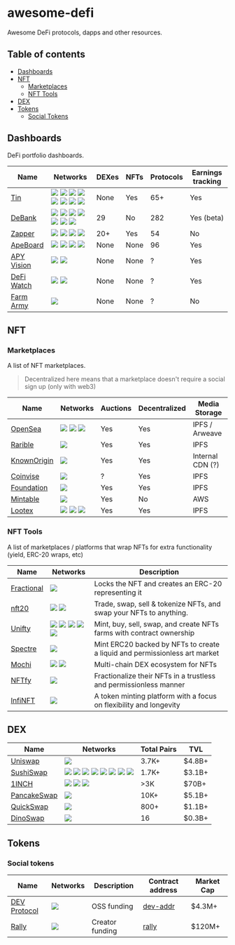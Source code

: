 # awesome-defi

Awesome DeFi protocols, dapps and other resources.

## Table of contents

- [Dashboards](#dashboards)
- [NFT](#nft)
  - [Marketplaces](#marketplaces)
  - [NFT Tools](#nft-tools)
- [DEX](#dex)
- [Tokens](#tokens)
  - [Social Tokens](#social-tokens)

## Dashboards

DeFi portfolio dashboards.

| Name                       | Networks                                                                        | DEXes | NFTs | Protocols | Earnings tracking |
| -------------------------- | ------------------------------------------------------------------------------- | ----- | ---- | --------- | ----------------- |
| [Tin](https://tin.network) | ![][eth] ![][matic] ![][bsc] ![][ftm] ![][okex] ![][harmony] ![][heco] ![][avl] | None  | Yes  | 65+       | Yes               |
| [DeBank][debank]           | ![][eth] ![][matic] ![][bsc] ![][ftm] ![][okex] ![][xdai] ![][heco]             | 29    | No   | 282       | Yes (beta)        |
| [Zapper][zapper]           | ![][eth] ![][matic] ![][bsc] ![][ftm]                                           | 20+   | Yes  | 54        | No                |
| [ApeBoard][apeboard]       | ![][eth] ![][matic] ![][bsc] ![][sol]                                           | None  | None | 96        | Yes               |
| [APY Vision][apy-vision]   | ![][eth] ![][matic]                                                             | None  | None | ?         | Yes               |
| [DeFi Watch][defi-watch]   | ![][eth] ![][matic]                                                             | None  | None | ?         | Yes               |
| [Farm Army][farm-army]     | ![][bsc]                                                                        | None  | None | ?         | No                |

## NFT

### Marketplaces

A list of NFT marketplaces.

> Decentralized here means that a marketplace doesn't require a social sign up (only with web3)

| Name                                   | Networks                      | Auctions | Decentralized | Media Storage    |
| -------------------------------------- | ----------------------------- | -------- | ------------- | ---------------- |
| [OpenSea](https://opensea.io)          | ![][eth] ![][matic] ![][klay] | Yes      | Yes           | IPFS / Arweave   |
| [Rarible](https://rarible.com/)        | ![][eth]                      | Yes      | Yes           | IPFS             |
| [KnownOrigin](https://knownorigin.io/) | ![][eth]                      | Yes      | Yes           | Internal CDN (?) |
| [Coinvise](https://www.coinvise.co/)   | ![][matic]                    | ?        | Yes           | IPFS             |
| [Foundation](https://foundation.app/)  | ![][eth]                      | Yes      | Yes           | IPFS             |
| [Mintable](https://mintable.app/)      | ![][eth]                      | Yes      | No            | AWS              |
| [Lootex](https://lootex.io)            | ![][eth] ![][matic] ![][bsc]  | Yes      | Yes           | IPFS             |

### NFT Tools

A list of marketplaces / platforms that wrap NFTs for extra functionality (yield, ERC-20 wraps, etc)

| Name                       | Networks                                        | Description                                                                |
| -------------------------- | ----------------------------------------------- | -------------------------------------------------------------------------- |
| [Fractional][fractional]   | ![][eth]                                        | Locks the NFT and creates an ERC-20 representing it                        |
| [nft20](https://nft20.io/) | ![][eth] ![][matic]                             | Trade, swap, sell & tokenize NFTs, and swap your NFTs to anything.         |
| [Unifty][unifty]           | ![][eth] ![][matic] ![][bsc] ![][xdai] ![][avl] | Mint, buy, sell, swap, and create NFTs farms with contract ownership       |
| [Spectre][spectre]         | ![][eth]                                        | Mint ERC20 backed by NFTs to create a liquid and permissionless art market |
| [Mochi][mochi]             | ![][matic] ![][bsc]                             | Multi-chain DEX ecosystem for NFTs                                         |
| [NFTfy](https://nftfy.org) | ![][eth]                                        | Fractionalize their NFTs in a trustless and permissionless manner          |
| [InfiNFT][infinft]         | ![][eth]                                        | A token minting platform with a focus on flexibility and longevity         |

## DEX

| Name                                       | Networks                                                                        | Total Pairs | TVL    |
| ------------------------------------------ | ------------------------------------------------------------------------------- | ----------- | ------ |
| [Uniswap](https://uniswap.org/)            | ![][eth]                                                                        | 3.7K+       | $4.8B+ |
| [SushiSwap](https://sushi.com/)            | ![][eth] ![][matic] ![][bsc] ![][ftm] ![][okex] ![][harmony] ![][heco] ![][avl] | 1.7K+       | $3.1B+ |
| [1INCH](https://app.1inch.io)              | ![][eth] ![][matic] ![][bsc]                                                    | >3K         | $70B+  |
| [PancakeSwap](https://pancakeswap.finance) | ![][bsc]                                                                        | 10K+        | $5.1B+ |
| [QuickSwap](https://quickswap.exchange/)   | ![][matic]                                                                      | 800+        | $1.1B+ |
| [DinoSwap](https://dinoswap.exchange/)     | ![][matic]                                                                      | 16          | $0.3B+ |

## Tokens

### Social tokens

| Name                | Networks | Description     | Contract address          | Market Cap |
| ------------------- | -------- | --------------- | ------------------------- | ---------- |
| [DEV Protocol][dev] | ![][eth] | OSS funding     | [dev-addr][dev-etherscan] | $4.3M+     |
| [Rally][rally]      | ![][eth] | Creator funding | [rally][rally-etherscan]  | $120M+     |

[matic]: https://raw.githubusercontent.com/spothq/cryptocurrency-icons/master/32/color/matic.png
[eth]: https://raw.githubusercontent.com/spothq/cryptocurrency-icons/master/32/color/eth.png
[bsc]: https://raw.githubusercontent.com/spothq/cryptocurrency-icons/master/32/color/bnb.png
[xdai]: https://i.ibb.co/z8GLHL6/xdai-alternative.png
[ftm]: https://i.ibb.co/JdQ1dXX/fantom-ftm-logo.png
[okex]: https://i.ibb.co/DzRNXgb/okex-logo-5-E39-CD0-FB6-seeklogo-com.png
[harmony]: https://i.ibb.co/9TT6xVx/harmony-one-logo.png
[heco]: https://i.ibb.co/zf33n63/heco-logo.png
[zapper]: https://zapper.fi
[debank]: https://debank.com/
[apy-vision]: https://app.apy.vision/
[defi-watch]: https://defi.watch
[avl]: https://i.ibb.co/qnm4mmW/avalanche-avax-logo.png
[farm-army]: https://farm.army
[apeboard]: https://apeboard.finance
[sol]: https://raw.githubusercontent.com/spothq/cryptocurrency-icons/master/32/icon/sol.png
[klay]: https://i.ibb.co/Dzc6NyS/klaytn.png
[fractional]: https://fractional.art
[unifty]: https://unifty.io
[spectre]: https://spectre.xyz
[mochi]: https://mochi.market
[infinft]: https://infinft.com/
[dev]: https://devprotocol.xyz/
[dev-etherscan]: https://etherscan.io/token/0x5caf454ba92e6f2c929df14667ee360ed9fd5b26
[dev-addr]: 0x5caf454ba92e6f2c929df14667ee360ed9fd5b26
[rally]: https://rally.io/
[rally-etherscan]: https://etherscan.io/token/0xf1f955016ecbcd7321c7266bccfb96c68ea5e49b
[rally-addr]: 0xf1f955016ecbcd7321c7266bccfb96c68ea5e49b
